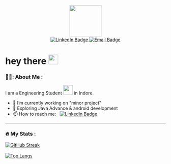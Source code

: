
<div id="header" align="center">
  <img src="https://media.giphy.com/media/M9gbBd9nbDrOTu1Mqx/giphy.gif" width="100"/>
</div>

<div id="badges"align="center">
  <a href="https://www.linkedin.com/in/sourabhpatware/">
  <img src="https://img.shields.io/badge/LinkedIn-blue?style=for-the-badge&logo=linkedin&logoColor=white" alt="LinkedIn Badge"/>
  </a>
    <a href="mailto:sourabhpatware100@gmail.com">
  <img src="https://img.shields.io/badge/Email-red?style=for-the-badge&logo=email&logoColor=white" alt="Email Badge"/>
    </a>
</div>
<!-- <img src="https://komarev.com/ghpvc/?username=100rabhg&style=flat-square&color=blue" alt=""/> -->
<h1>
  hey there
  <img src="https://media.giphy.com/media/hvRJCLFzcasrR4ia7z/giphy.gif" width="30px"/>
</h1>

### 👨‍💻: About Me :

I am a Engineering Student <img src="https://media.giphy.com/media/WUlplcMpOCEmTGBtBW/giphy.gif" width="30"> in Indore.

- 🔭 I’m currently working on "minor project"
- 🌱 Exploring Java Advance & android development
- 📫 How to reach me: &nbsp; [![Linkedin Badge](https://img.shields.io/badge/-Linkedin-blue?style=flat&logo=Linkedin&logoColor=white)](your-linkedin-url)

<!-- ### :hammer_and_wrench: Languages and Tools :

<div>
  <img src="https://github.com/devicons/devicon/blob/master/icons/java/java-original-wordmark.svg" title="Java" alt="Java" width="40" height="40"/>&nbsp;
  </div> -->
---
### :fire: My Stats :
[![GitHub Streak](http://github-readme-streak-stats.herokuapp.com?user=100rabhg&theme=github-dark)](https://git.io/streak-stats)
<br><br>
[![Top Langs](https://github-readme-stats.vercel.app/api/top-langs/?username=100rabhg&layout=compact&theme=dark)](https://github.com/anuraghazra/github-readme-stats)

